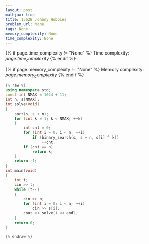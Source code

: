 ```yaml
---
layout: post
mathjax: true
title: 1362B Johnny Hobbies
problem_url: None
tags: None
memory_complexity: None
time_complexity: None
---
```




{% if page.time_complexity != "None" %}
Time complexity: ${{ page.time_complexity }}$
{% endif %}

{% if page.memory_complexity != "None" %}
Memory complexity: ${{ page.memory_complexity }}$
{% endif %}

```cpp
{% raw %}
using namespace std;
const int NMAX = 1024 + 11;
int n, s[NMAX];
int solve(void)
{
    sort(s, s + n);
    for (int k = 1; k < NMAX; ++k)
    {
        int cnt = 0;
        for (int i = 0; i < n; ++i)
            if (binary_search(s, s + n, s[i] ^ k))
                ++cnt;
        if (cnt == n)
            return k;
    }
    return -1;
}
int main(void)
{
    int t;
    cin >> t;
    while (t--)
    {
        cin >> n;
        for (int i = 0; i < n; ++i)
            cin >> s[i];
        cout << solve() << endl;
    }
    return 0;
}

{% endraw %}
```